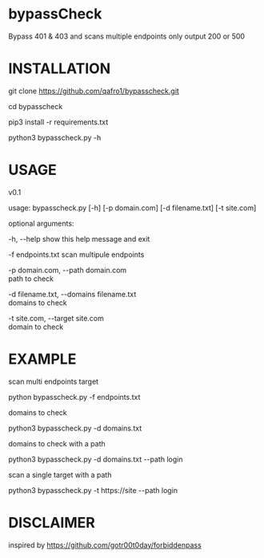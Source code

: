 # bypassCheck
Bypass 401 &amp; 403 and scans multiple endpoints only output 200 or 500   


# INSTALLATION


git clone https://github.com/qafro1/bypasscheck.git

cd bypasscheck

pip3 install -r requirements.txt

python3 bypasscheck.py -h

# USAGE

   v0.1           
                                                                                                                                                                                                             
                                                                                                                                   
usage: bypasscheck.py [-h] [-p domain.com] [-d filename.txt] [-t site.com]                                                                                                           

optional arguments:  

  -h, --help            show this help message and exit  
  
  -f endpoints.txt       scan multipule endpoints
  
  -p domain.com, --path domain.com                                                                       
                        path to check    
                        
  -d filename.txt, --domains filename.txt                                                                
                        domains to check   
                        
  -t site.com, --target site.com                                                                         
                        domain to check 
                        
                        
# EXAMPLE

scan  multi endpoints target

python bypasscheck.py -f endpoints.txt

domains to check

python3 bypasscheck.py -d domains.txt

domains to check with a path

python3 bypasscheck.py -d domains.txt --path login

scan a single target with a path

python3 bypasscheck.py -t https://site --path login

# DISCLAIMER

inspired by https://github.com/gotr00t0day/forbiddenpass
 
